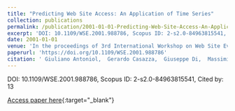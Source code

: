 ```yaml
---
title: "Predicting Web Site Access: An Application of Time Series"
collection: publications
permalink: /publication/2001-01-01-Predicting-Web-Site-Access-An-Application-of-Time-Series
excerpt: 'DOI: 10.1109/WSE.2001.988786, Scopus ID: 2-s2.0-84963815541, Cited by: 13'
date: 2001-01-01
venue: 'In the proceedings of 3rd International Workshop on Web Site Evolution (WSE 2001) - Access for All, 10 November 2001, Florence, Italy'
paperurl: 'https://doi.org/10.1109/WSE.2001.988786'
citation: ' Giuliano Antoniol,  Gerardo Casazza,  Giuseppe Di,  Massimiliano Di,  Ettore Merlo, &quot;Predicting Web Site Access: An Application of Time Series.&quot; In the proceedings of 3rd International Workshop on Web Site Evolution (WSE 2001) - Access for All, 10 November 2001, Florence, Italy, 2001.'
---
```

DOI: 10.1109/WSE.2001.988786, Scopus ID: 2-s2.0-84963815541, Cited by: 13

[Access paper here](https://doi.org/10.1109/WSE.2001.988786){:target="_blank"}

